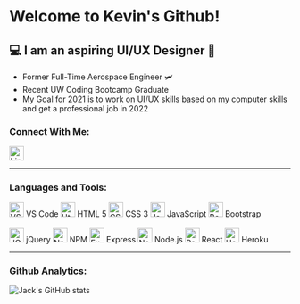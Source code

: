 # Welcome to Kevin's Github!

## 💻 I am an aspiring UI/UX Designer 📱
- Former Full-Time Aerospace Engineer 🛩
- Recent UW Coding Bootcamp Graduate
- My Goal for 2021 is to work on UI/UX skills based on my computer skills and get a professional job in 2022

### Connect With Me:
[<img src='https://cdn.jsdelivr.net/gh/devicons/devicon/icons/linkedin/linkedin-original.svg' alt='Linkedin Icon' width='26px'/>](https://www.linkedin.com/in/kevchoi/)
<hr>

### Languages and Tools:
<img src='https://cdn.jsdelivr.net/gh/devicons/devicon/icons/vscode/vscode-original.svg' alt='VSCode Icon' width='26px'/> VS Code
<img src='https://cdn.jsdelivr.net/gh/devicons/devicon/icons/html5/html5-original.svg' alt='Html Icon' width='26px'/> HTML 5
<img src='https://cdn.jsdelivr.net/gh/devicons/devicon/icons/css3/css3-original.svg' alt='CSS Icon' width='26px'/> CSS 3
<img src='https://cdn.jsdelivr.net/gh/devicons/devicon/icons/javascript/javascript-original.svg' alt='Javascript Icon' width='26px'/> JavaScript
<img src='https://cdn.jsdelivr.net/gh/devicons/devicon/icons/bootstrap/bootstrap-plain.svg' alt='Bootstrap Icon' width='26px'/> Bootstrap
<br>
<br>
<img src='https://cdn.jsdelivr.net/gh/devicons/devicon/icons/jquery/jquery-original.svg' alt='JQuery Icon' width='26px'/> jQuery
<img src='https://cdn.jsdelivr.net/gh/devicons/devicon/icons/npm/npm-original-wordmark.svg' alt='Npm Icon' width='26px'/> NPM
<img src='https://cdn.jsdelivr.net/gh/devicons/devicon/icons/express/express-original.svg' alt='Express Icon' width='26px'/> Express
<img src='https://cdn.jsdelivr.net/gh/devicons/devicon/icons/nodejs/nodejs-original.svg' alt='Node.js Icon' width='26px'/> Node.js
<img src='https://cdn.jsdelivr.net/gh/devicons/devicon/icons/react/react-original.svg' alt='React Icon' width='26px'/> React
<img src='https://cdn.jsdelivr.net/gh/devicons/devicon/icons/heroku/heroku-original.svg' alt='Heroku Icon' width='26px'/> Heroku
<hr>

### Github Analytics:
![Jack's GitHub stats](https://github-readme-stats.vercel.app/api?username=rhwlffk1028&show_icons=true&theme=dark)
